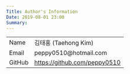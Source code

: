 ```yaml
---
Title: Author's Information
Date: 2019-08-01 23:00
Summary:
---
```


<table class="center rotate">
    <tr>
        <td>Name</td>
        <td>김태홍 (Taehong Kim)</td>
    </tr>
    <tr>
        <td>Email</td>
        <td>peppy0510@hotmail.com</td>
    </tr>
    <tr>
        <td>GitHub</td>
        <td>
            <a href="https://github.com/peppy0510" target="_blank">
                https://github.com/peppy0510
            </a>
        </td>
    </tr>
</table>

<!-- ---

|        |                                                                                |
|:------:|:------------------------------------------------------------------------------:|
| Name   | 김태홍 (Taehong Kim)                                                           |
| Email  | peppy0510@hotmail.com                                                          |
| GitHub | [https://github.com/peppy0510](https://github.com/peppy0510){:target="_blank"} |
 -->
<!--
<div class="table center rotate">
    <div>Name</div>
    <div>김태홍 (Taehong Kim)</div>
    <div>Email</div>
    <div>peppy0510@hotmail.com</div>
    <div>GitHub</div>
    <div>
        <a href="https://github.com/peppy0510" target="_blank">
            https://github.com/peppy0510
        </a>
    </div>
</div>
 -->